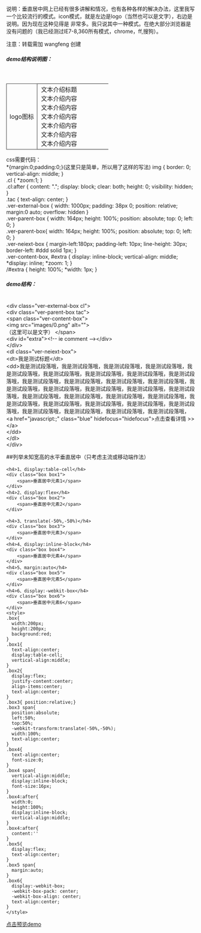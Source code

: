 说明：垂直居中网上已经有很多讲解和情况，也有各种各样的解决办法，这里我写一个比较流行的模式。icon模式，就是左边是logo（当然也可以是文字），右边是说明。因为现在这种见得是
非常多。我只说其中一种模式。在绝大部分浏览器是没有问题的（我已经测过IE7-8,360所有模式，chrome，ff,搜狗）。

注意：转载需加 wangfeng 创建

<h5>demo结构说明图：</h5><br/>
<table width="100%">
	<tr>
		<td algin="middle" width="30%" style="border:1px solid #333;text-align: center;">logo图标</td>
		<td style="padding-left:10px;">文本介绍标题<br>文本介绍内容<br>文本介绍内容<br>文本介绍内容<br>文本介绍内容<br>文本介绍内容<br>文本介绍内容</td>
	</tr>
</table>
css需要代码：<br/>
*{margin:0;padding:0;}(这里只是简单，所以用了这样的写法)
img {
border: 0;
vertical-align: middle;
}<br/>
.cl {
*zoom:1;
}<br/>
.cl:after {
content: ".";
display: block;
clear: both;
height: 0;
visibility: hidden;
}<br/>
.tac {
text-align: center;
}<br/>
.ver-external-box {
width: 1000px;
padding: 38px 0;
position: relative;
margin:0 auto;
overflow: hidden
}<br/>
.ver-parent-box {
width: 164px;
height: 100%;
position: absolute;
top: 0;
left: 0;
}<br/>
.ver-parent-box{
	width: 164px;
	height: 100%;
	position: absolute;
	top: 0;
	left: 0;
}<br/>
.ver-neiext-box {
margin-left:180px;
padding-left: 10px;
line-height: 30px;
border-left: #ddd solid 1px;
}<br/>
.ver-content-box, #extra {
display: inline-block;
vertical-align: middle;
*display: inline;
*zoom: 1;
}<br/>
/#extra {
height: 100%;
*width: 1px;
}<br/>
	
<h5>demo结构：</h5><br/>
&lt;div class="ver-external-box cl"&gt;<br/>
    &lt;div class="ver-parent-box tac"&gt;<br/>
		&lt;span class="ver-content-box"&gt;<br/>
			&lt;img src="images/0.png" alt=""&gt;<br/>（这里可以是文字）
		&lt;/span&gt;<br/>
      	&lt;div id="extra"&gt;&lt;!-- ie comment --&gt;&lt;/div&gt;<br/>
    &lt;/div&gt;<br/>
    &lt;dl class="ver-neiext-box"&gt;<br/>
      &lt;dt&gt;我是测试标题&lt;/dt&gt;<br/>
      &lt;dd&gt;我是测试段落哦，我是测试段落哦，我是测试段落哦，我是测试段落哦，我是测试段落哦，我是测试段落哦，我是测试段落哦，我是测试段落哦，我是测试段落哦，我是测试段落哦，我是测试段落哦，我是测试段落哦，我是测试段落哦，我是测试段落哦，我是测试段落哦，我是测试段落哦，我是测试段落哦，我是测试段落哦，我是测试段落哦，我是测试段落哦，我是测试段落哦，我是测试段落哦，我是测试段落哦，我是测试段落哦，我是测试段落哦，我是测试段落哦，我是测试段落哦，我是测试段落哦，我是测试段落哦，我是测试段落哦，我是测试段落哦，
        &lt;a href="javascript:;" class="blue" hidefocus="hidefocus"&gt;点击查看详情 &gt;&gt;&lt;/a&gt;<br/>
      &lt;/dd&gt;<br/>
    &lt;/dl&gt;<br/>
  &lt;/div&gt;<br/>
  
  
##列举未知宽高的水平垂直居中（只考虑主流或移动端作法）
```
<h4>1、display:table-cell</h4>
<div class="box box1">
	<span>垂直居中元素1</span>
</div>
<h4>2、display:flex</h4>
<div class="box box2">
	<span>垂直居中元素2</span>
</div>

<h4>3、translate(-50%,-50%)</h4>
<div class="box box3">
	<span>垂直居中元素3</span>
</div>
<h4>4、display:inline-block</h4>
<div class="box box4">
	<span>垂直居中元素4</span>
</div>
<h4>5、margin:auto</h4>
<div class="box box5">
	<span>垂直居中元素5</span>
</div>
<h4>6、display:-webkit-box</h4>
<div class="box box6">
	<span>垂直居中元素6</span>
</div>
<style>
.box{
  width:200px; 
  height:200px; 
  background:red;  
}
.box1{
  text-align:center; 
  display:table-cell;
  vertical-align:middle;
}
.box2{
  display:flex;
  justify-content:center;
  align-items:center; 
  text-align:center;
}
.box3{ position:relative;}
.box3 span{
  position:absolute; 
  left:50%; 
  top:50%; 
  -webkit-transform:translate(-50%,-50%); 
  width:100%; 
  text-align:center;
}
.box4{
  text-align:center; 
  font-size:0;
}
.box4 span{
  vertical-align:middle; 
  display:inline-block; 
  font-size:16px;
}
.box4:after{
  width:0;
  height:100%;
  display:inline-block;
  vertical-align:middle;
}
.box4:after{
  content:''
}
.box5{ 
  display:flex; 
  text-align:center;
}
.box5 span{
  margin:auto;
}
.box6{
  display:-webkit-box;
  -webkit-box-pack: center;
  -webkit-box-align: center; 
  text-align:center;
}
</style>
```
[点击预览demo](http://sandbox.runjs.cn/show/st1h1qej)
